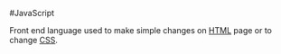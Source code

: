 #JavaScript

Front end language used to make simple changes on [HTML](/wiki/HTML) page or to change [CSS](/wiki/CSS).